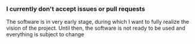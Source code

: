 ### I currently don't accept issues or pull requests
The software is in very early stage, during which I want to fully realize the vision of the project. Until then, the software is not ready to be used and everything is subject to change
